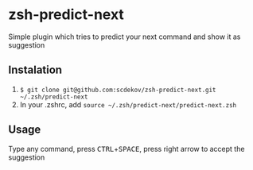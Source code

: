 # zsh-predict-next
Simple plugin which tries to predict your next command and show it as suggestion


## Instalation

1. `$ git clone git@github.com:scdekov/zsh-predict-next.git ~/.zsh/predict-next`
2. In your .zshrc, add `source ~/.zsh/predict-next/predict-next.zsh`

## Usage

Type any command, press <kbd>CTRL</kbd>+<kbd>SPACE</kbd>, press right arrow to accept the suggestion
